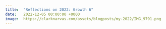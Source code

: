 ```yaml
---
title:  "Reflections on 2022: Growth 6"
date:   2022-12-05 00:00:00 +0000
image:  https://clarknarvas.com/assets/blogposts/my-2022/IMG_9791.png
---
```

